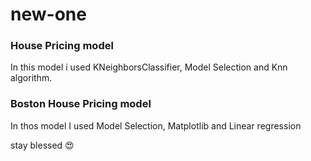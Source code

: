 # new-one

### House Pricing model
In this model i used KNeighborsClassifier, Model Selection and Knn algorithm.

### Boston House Pricing model
In thos model I used Model Selection, Matplotlib and Linear regression


 stay blessed 😍
